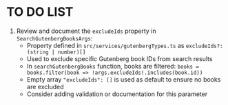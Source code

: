 # TO DO LIST

1. Review and document the `excludeIds` property in `SearchGutenbergBooksArgs`:
   - Property defined in `src/services/gutenbergTypes.ts` as `excludeIds?: (string | number)[]`
   - Used to exclude specific Gutenberg book IDs from search results
   - In `searchGutenbergBooks` function, books are filtered: `books = books.filter(book => !args.excludeIds!.includes(book.id))`
   - Empty array `"excludeIds": []` is used as default to ensure no books are excluded
   - Consider adding validation or documentation for this parameter
